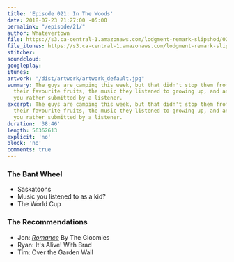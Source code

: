 ```yaml
---
title: 'Episode 021: In The Woods'
date: 2018-07-23 21:27:00 -05:00
permalink: "/episode/21/"
author: Whatevertown
file: https://s3.ca-central-1.amazonaws.com/lodgment-remark-slipshod/021.mp3
file_itunes: https://s3.ca-central-1.amazonaws.com/lodgment-remark-slipshod/021.m4a
stitcher: 
soundcloud: 
googleplay: 
itunes: 
artwork: "/dist/artwork/artwork_default.jpg"
summary: The guys are camping this week, but that didn't stop them from talking about
  their favourite fruits, the music they listened to growing up, and answering a would
  you rather submitted by a listener.
excerpt: The guys are camping this week, but that didn't stop them from talking about
  their favourite fruits, the music they listened to growing up, and answering a would
  you rather submitted by a listener.
duration: '38:46'
length: 56362613
explicit: 'no'
block: 'no'
comments: true
---
```


### The Bant Wheel
- Saskatoons
- Music you listened to as a kid?
- The World Cup

### The Recommendations 
- Jon: *[Romance](spotify:album:2TdOaoer2ct2VUmQjv4f4w)* By The Gloomies
- Ryan: It's Alive! With Brad
- Tim: Over the Garden Wall